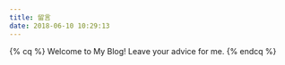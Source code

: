 ```yaml
---
title: 留言
date: 2018-06-10 10:29:13
---
```

{% cq %}
Welcome to My Blog!
Leave your advice for me.
{% endcq %}
